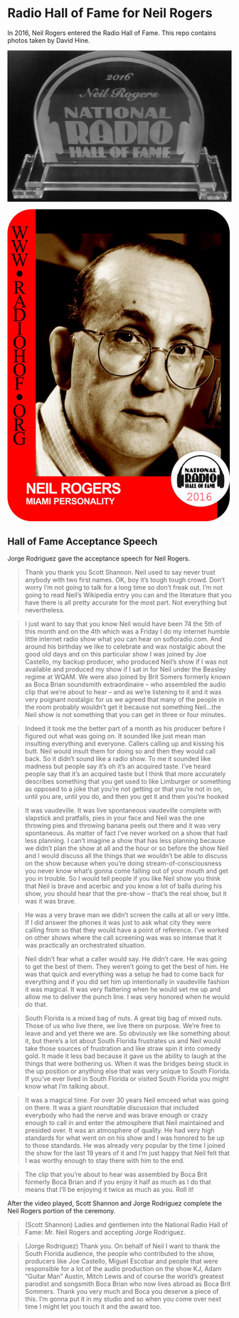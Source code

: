 # Radio Hall of Fame for Neil Rogers

In 2016, Neil Rogers entered the Radio Hall of Fame. This repo contains photos taken by David Hine.

![Hall of Fame Award](neil-rogers-hof-award.jpg)

![Neil Rogers 2016 Radio Hall of Fame](neil-rogers-radio-hof-2016.jpg)

## Hall of Fame Acceptance Speech

Jorge Rodriguez gave the acceptance speech for Neil Rogers.

> Thank you thank you Scott Shannon. Neil used to say never trust anybody with two first names. OK, boy it’s tough tough crowd. Don’t worry I’m not going to talk for a long time so don’t freak out. I’m not going to read Neil’s Wikipedia entry you can and the literature that you have there is all pretty accurate for the most part. Not everything but nevertheless.

> I just want to say that you know Neil would have been 74 the 5th of this month and on the 4th which was a Friday I do my internet humble little internet radio show what you can hear on sofloradio.com. And around his birthday we like to celebrate and wax nostalgic about the good old days and on this particular show I was joined by Joe Castello, my backup producer, who produced Neil’s show if I was not available and produced my show if I sat in for Neil under the Beasley regime at WQAM. We were also joined by Brit Somers formerly known as Boca Brian soundsmith extraordinaire – who assembled the audio clip that we’re about to hear – and as we’re listening to it and it was very poignant nostalgic for us we agreed that many of the people in the room probably wouldn’t get it because not something Neil…the Neil show is not something that you can get in three or four minutes.

> Indeed it took me the better part of a month as his producer before I figured out what was going on. It sounded like just mean man insulting everything and everyone. Callers calling up and kissing his butt. Neil would insult them for doing so and then they would call back. So it didn’t sound like a radio show. To me it sounded like madness but people say it’s oh it’s an acquired taste. I’ve heard people say that it’s an acquired taste but I think that more accurately describes something that you get used to like Limburger or something as opposed to a joke that you’re not getting or that you’re not in on, until you are, until you do, and then you get it and then you’re hooked

> It was vaudeville. It was live spontaneous vaudeville complete with slapstick and pratfalls, pies in your face and Neil was the one throwing pies and throwing banana peels out there and it was very spontaneous. As matter of fact I’ve never worked on a show that had less planning. I can’t imagine a show that has less planning because we didn’t plan the show at all and the hour or so before the show Neil and I would discuss all the things that we wouldn’t be able to discuss on the show because when you’re doing stream-of-consciousness you never know what’s gonna come falling out of your mouth and get you in trouble. So I would tell people if you like Neil show you think that Neil is brave and acerbic and you know a lot of balls during his show, you should hear that the pre-show – that’s the real show, but it was it was brave.

> He was a very brave man we didn’t screen the calls at all or very little. If I did answer the phones it was just to ask what city they were calling from so that they would have a point of reference. I’ve worked on other shows where the call screening was was so intense that it was practically an orchestrated situation.

> Neil didn’t fear what a caller would say. He didn’t care. He was going to get the best of them. They weren’t going to get the best of him. He was that quick and everything was a setup he had to come back for everything and if you did set him up intentionally in vaudeville fashion it was magical. It was very flattering when he would set me up and allow me to deliver the punch line. I was very honored when he would do that.

> South Florida is a mixed bag of nuts. A great big bag of mixed nuts. Those of us who live there, we live there on purpose. We’re free to leave and and yet there we are. So obviously we like something about it, but there’s a lot about South Florida frustrates us and Neil would take those sources of frustration and like straw spin it into comedy gold. It made it less bad because it gave us the ability to laugh at the things that were bothering us. When it was the bridges being stuck in the up position or anything else that was very unique to South Florida. If you’ve ever lived in South Florida or visited South Florida you might know what I’m talking about.

> It was a magical time. For over 30 years Neil emceed what was going on there. It was a giant roundtable discussion that included everybody who had the nerve and was brave enough or crazy enough to call in and enter the atmosphere that Neil maintained and presided over. It was an atmosphere of quality. He had very high standards for what went on on his show and I was honored to be up to those standards. He was already very popular by the time I joined the show for the last 19 years of it and I’m just happy that Neil felt that I was worthy enough to stay there with him to the end.

> The clip that you’re about to hear was assembled by Boca Brit formerly Boca Brian and if you enjoy it half as much as I do that means that I’ll be enjoying it twice as much as you. Roll it!

After the video played, Scott Shannon and Jorge Rodriguez complete the Neil Rogers portion of the ceremony.

> (Scott Shannon) Ladies and gentlemen into the National Radio Hall of Fame: Mr. Neil Rogers and accepting Jorge Rodriguez.

> (Jorge Rodriguez) Thank you. On behalf of Neil I want to thank the South Florida audience, the people who contributed to the show, producers like Joe Castello, Miguel Escobar and people that were responsible for a lot of the audio production on the show KJ, Adam “Guitar Man” Austin, Mitch Lewis and of course the world’s greatest parodist and songsmith Boca Brian who now lives abroad as Boca Brit Sommers. Thank you very much and Boca you deserve a piece of this. I’m gonna put it in my studio and so when you come over next time I might let you touch it and the award too.
